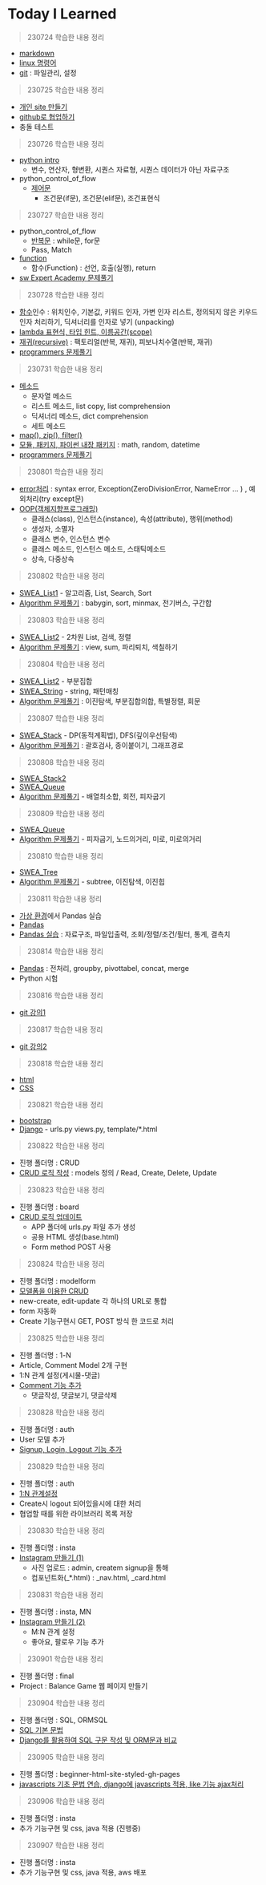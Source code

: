 # Today I Learned

> 230724 학습한 내용 정리
- [markdown](https://github.com/dudns1234/start/blob/master/markdown.md)
- [linux 명령어](https://github.com/dudns1234/start/blob/master/linux.command.md)
- [git](https://github.com/dudns1234/start/blob/master/git.md) : 파일관리, 설정 

> 230725 학습한 내용 정리
- [개인 site 만들기](https://github.com/dudns1234/dudns1234.github.io)
- [github로 협업하기](https://github.com/dudns1234/backiljang)
- 충돌 테스트

> 230726 학습한 내용 정리
- [python intro](https://github.com/dudns1234/python/blob/master/01_intro.ipynb)
    - 변수, 연산자, 형변환, 시퀀스 자료형, 시퀀스 데이터가 아닌 자료구조
- python_control_of_flow
    - [제어문](https://github.com/dudns1234/python/blob/master/02_control_of_flow.ipynb)
        - 조건문(if문), 조건문(elif문), 조건표현식

> 230727 학습한 내용 정리
- python_control_of_flow
    - [반복문](https://github.com/dudns1234/python/blob/master/02_control_of_flow.ipynb) : while문, for문
    - Pass, Match
- [function](https://github.com/dudns1234/python/blob/master/03_function.ipynb)
    - 함수(Function) : 선언, 호출(실행), return
- [sw Expert Academy 문제풀기](https://github.com/dudns1234/Algorithm/tree/master/swea)

> 230728 학습한 내용 정리
- [함수](https://github.com/dudns1234/TIL/blob/master/python/230728_python/%ED%95%A8%EC%88%98.md)인수 : 위치인수, 기본값, 키워드 인자, 가변 인자 리스트, 정의되지 않은 키우드 인자 처리하기, 딕셔너리를 인자로 넣기 (unpacking)
- [lambda 표현식, 타입 힌트, 이름공간(scope)](https://github.com/dudns1234/TIL/blob/master/python/230728_python/lambda_%ED%83%80%EC%9E%85%ED%9E%8C%ED%8A%B8_%EC%9D%B4%EB%A6%84%EA%B3%B5%EA%B0%84.md)
- [재귀(recursive)](https://github.com/dudns1234/TIL/blob/master/python/230728_python/%EC%9E%AC%EA%B7%80.md) : 팩토리얼(반복, 재귀), 피보나치수열(반복, 재귀)
- [programmers 문제풀기](https://github.com/dudns1234/Algorithm/tree/master/programmers/%EC%BD%94%ED%85%8C_%EC%9E%85%EB%AC%B8)

> 230731 학습한 내용 정리
- [메소드](https://github.com/dudns1234/TIL/blob/master/python/230731_python/method.md)
    - 문자열 메소드
    - 리스트 메소드, list copy, list comprehension
    - 딕셔너리 메소드, dict comprehension
    - 세트 메소드
- [map(), zip(), filter()](https://github.com/dudns1234/TIL/blob/master/python/230731_python/map_zip_filter.md)
- [모듈, 패키지, 파이썬 내장 패키지](https://github.com/dudns1234/TIL/blob/master/python/230731_python/%ED%8C%A8%ED%82%A4%EC%A7%80.md) : math, random, datetime
- [programmers 문제풀기](https://github.com/dudns1234/Algorithm/tree/master/programmers/%EC%BD%94%ED%85%8C_%EC%9E%85%EB%AC%B8/camp29_algo)

> 230801 학습한 내용 정리
- [error처리](https://github.com/dudns1234/TIL/blob/master/python/230801_python/error.md) : syntax error, Exception(ZeroDivisionError, NameError ... ) , 예외처리(try except문)
- [OOP(객체지향프로그래밍)](https://github.com/dudns1234/TIL/blob/master/python/230801_python/OOP.md)
    - 클래스(class), 인스턴스(instance), 속성(attribute), 행위(method)
    - 생성자, 소멸자
    - 클래스 변수, 인스턴스 변수
    - 클래스 메소드, 인스턴스 메소드, 스태틱메소드
    - 상속, 다중상속

> 230802 학습한 내용 정리
- [SWEA_List1](https://github.com/dudns1234/TIL/blob/master/4_SWEA/1_List.md) - 알고리즘, List, Search, Sort
- [Algorithm 문제풀기](https://github.com/dudns1234/Algorithm/tree/master/swea/0001_babygin) : babygin, sort, minmax, 전기버스, 구간합

> 230803 학습한 내용 정리
- [SWEA_List2](https://github.com/dudns1234/TIL/blob/master/4_SWEA/1_List.md) - 2차원 List, 검색, 정렬
- [Algorithm 문제풀기](https://github.com/dudns1234/Algorithm/blob/master/swea/1206_view/sol.py) : view, sum, 파리퇴치, 색칠하기

> 230804 학습한 내용 정리
- [SWEA_List2](https://swexpertacademy.com/main/learn/course/subjectDetail.do?courseId=AVuPDN86AAXw5UW6&subjectId=AWOVGOEKqeoDFAWg) - 부분집합
- [SWEA_String](https://github.com/dudns1234/TIL/blob/master/4_SWEA/2_String.md) - string, 패턴매칭
- [Algorithm 문제풀기](https://github.com/dudns1234/Algorithm/blob/master/swea/4837_%EB%B6%80%EB%B6%84%EC%A7%91%ED%95%A9%EC%9D%98%ED%95%A9/sol.py) : 이진탐색, 부분집합의합, 특별정렬, 회문

> 230807 학습한 내용 정리
- [SWEA_Stack](https://github.com/dudns1234/TIL/blob/master/4_SWEA/3_Stack.md) - DP(동적계획법), DFS(깊이우선탐색)
- [Algorithm 문제풀기](https://github.com/dudns1234/Algorithm/tree/master/swea/4866_%EA%B4%84%ED%98%B8%EA%B2%80%EC%82%AC) : 괄호검사, 종이붙이기, 그래프경로

> 230808 학습한 내용 정리
- [SWEA_Stack2](https://github.com/dudns1234/TIL/blob/master/4_SWEA/3_Stack.md)
- [SWEA_Queue](https://github.com/dudns1234/TIL/blob/master/4_SWEA/4_Queue.md)
- [Algorithm 문제풀기](https://github.com/dudns1234/Algorithm/blob/master/swea/4881_%EB%B0%B0%EC%97%B4%EC%B5%9C%EC%86%8C%ED%95%A9/sol.py) - 배열최소합, 회전, 피자굽기

> 230809 학습한 내용 정리
- [SWEA_Queue](https://github.com/dudns1234/TIL/blob/master/4_SWEA/4_Queue.md)
- [Algorithm 문제풀기](https://github.com/dudns1234/Algorithm/blob/master/swea/5102_%EB%85%B8%EB%93%9C%EA%B1%B0%EB%A6%AC/sol.py) - 피자굽기, 노드의거리, 미로, 미로의거리

> 230810 학습한 내용 정리
- [SWEA_Tree](https://github.com/dudns1234/TIL/blob/master/4_SWEA/5_Tree.md)
- [Algorithm 문제풀기](https://github.com/dudns1234/Algorithm/blob/master/swea/5174_subtree/sol.py) - subtree, 이진탐색, 이진힙

> 230811 학습한 내용 정리
- [가상 환경](https://github.com/dudns1234/TIL/blob/master/git/230811_%EA%B0%80%EC%83%81%ED%99%98%EA%B2%BD.md)에서 Pandas 실습
- [Pandas](https://github.com/teddylee777/machine-learning)
- [Pandas 실습](https://github.com/dudns1234/TIL/tree/master/pandas) : 자료구조, 파일입출력, 조회/정렬/조건/필터, 통계, 결측치

> 230814 학습한 내용 정리
- [Pandas](https://github.com/dudns1234/TIL/tree/master/3_pandas) : 전처리, groupby, pivottabel, concat, merge
- Python 시험

> 230816 학습한 내용 정리
- [git 강의1](https://github.com/dudns1234/TIL/blob/master/1_git/4_git%EA%B0%95%EC%9D%98.md)

> 230817 학습한 내용 정리
- [git 강의2](https://github.com/dudns1234/TIL/blob/master/1_git/4_git%EA%B0%95%EC%9D%98.md)

> 230818 학습한 내용 정리
- [html](https://github.com/dudns1234/TIL/blob/master/5_WEB/1_HTML.md)
- [CSS](https://github.com/dudns1234/TIL/blob/master/5_WEB/2_CSS.md)

> 230821 학습한 내용 정리
- [bootstrap](https://github.com/dudns1234/WEB/blob/master/5.bootstrap.html)
- [Django](https://github.com/dudns1234/first_pjt) - urls.py views.py, template/*.html

> 230822 학습한 내용 정리
- 진행 폴더명 : CRUD
- [CRUD 로직 작성](https://github.com/dudns1234/TIL/blob/master/5_WEB/5_Djange(CRUD).md) : models 정의 / Read, Create, Delete, Update 

> 230823 학습한 내용 정리
- 진행 폴더명 : board
- [CRUD 로직 업데이트](https://github.com/dudns1234/TIL/blob/master/5_WEB/6_Django(CRUD2).md)
    - APP 폴더에 urls.py 파일 추가 생성
    - 공용 HTML 생성(base.html)
    - Form method POST 사용

> 230824 학습한 내용 정리
- 진행 폴더명 : modelform
- [모델폼을 이용한 CRUD](https://github.com/dudns1234/TIL/blob/master/5_WEB/7_Django_CRUD_%EC%97%85%EB%8D%B0%EC%9D%B4%ED%8A%B82.md)
- new-create, edit-update 각 하나의 URL로 통합
- form 자동화
- Create 기능구현시 GET, POST 방식 한 코드로 처리

> 230825 학습한 내용 정리
- 진행 폴더명 : 1-N
- Article, Comment Model 2개 구현  
- 1:N 관계 설정(게시물-댓글)
- [Comment 기능 추가](https://github.com/dudns1234/TIL/blob/master/5_WEB/8_Django_CRUD_%EC%97%85%EB%8D%B0%EC%9D%B4%ED%8A%B83.md)
    - 댓글작성, 댓글보기, 댓글삭제

> 230828 학습한 내용 정리
- 진행 폴더명 : auth
- User 모델 추가
- [Signup, Login, Logout 기능 추가](https://github.com/dudns1234/TIL/blob/master/5_WEB/9_Django_Signup_Login.md)

> 230829 학습한 내용 정리
- 진행 폴더명 : auth
- [1:N 관계설정](https://github.com/dudns1234/TIL/blob/master/5_WEB/10_Django_1N.md)
- Create시 logout 되어있을시에 대한 처리
- 협업할 때를 위한 라이브러리 목록 저장

> 230830 학습한 내용 정리
- 진행 폴더명 : insta
- [Instagram 만들기 (1)](https://github.com/dudns1234/TIL/blob/master/5_WEB/11_Django_%EC%82%AC%EC%A7%84%EC%97%85%EB%A1%9C%EB%93%9Cmd)
    - 사진 업로드 : admin, createm signup을 통해
    - 컴포넌트화(_*.html) : _nav.html, _card.html

> 230831 학습한 내용 정리
- 진행 폴더명 : insta, MN
- [Instagram 만들기 (2)](https://github.com/dudns1234/TIL/blob/master/5_WEB/12_Django_MN.md)
    - M:N 관계 설정
    - 좋아요, 팔로우 기능 추가

> 230901 학습한 내용 정리
- 진행 폴더명 : final
- Project : Balance Game 웹 페이지 만들기

> 230904 학습한 내용 정리
- 진행 폴더명 : SQL, ORMSQL
- [SQL 기본 문법](https://github.com/dudns1234/TIL/blob/master/6_SQL/1_%EA%B8%B0%EB%B3%B8%EB%AC%B8%EB%B2%95.md)
- [Django를 활용하여 SQL 구문 작성 및 ORM문과 비교](https://github.com/dudns1234/TIL/blob/master/6_SQL/2_Django_ORM%EB%B9%84%EA%B5%90.md)

> 230905 학습한 내용 정리
- 진행 폴더명 : beginner-html-site-styled-gh-pages
- [javascripts 기초 문법 연습, django에 javascripts 적용, like 기능 ajax처리](https://github.com/dudns1234/TIL/blob/master/5_WEB/13_JavaScript.md)

> 230906 학습한 내용 정리
- 진행 폴더명 : insta
- 추가 기능구현 및 css, java 적용 (진행중)

> 230907 학습한 내용 정리
- 진행 폴더명 : insta
- 추가 기능구현 및 css, java 적용, aws 배포